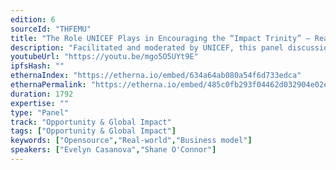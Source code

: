 ```yaml
---
edition: 6
sourceId: "THFEMU"
title: "The Role UNICEF Plays in Encouraging the “Impact Trinity” – Real world Use-cases, Open-source Software and For-Profit Business models"
description: "Facilitated and moderated by UNICEF, this panel discussion will bring together a group of blockchain start ups, part of the UNICEF Venture Fund portfolio, to touch on the importance of open source and digital public goods as part of a (profitable) business model. Through 3 rounds of questions, the start ups will share their experiences with UNICEF and opinions on the topics"
youtubeUrl: "https://youtu.be/mgo5O5UYt9E"
ipfsHash: ""
ethernaIndex: "https://etherna.io/embed/634a64ab080a54f6d733edca"
ethernaPermalink: "https://etherna.io/embed/485c0fb293f04462d032904e02e8438c503ea2df5e190eac7e0026b873272255"
duration: 1792
expertise: ""
type: "Panel"
track: "Opportunity & Global Impact"
tags: ["Opportunity & Global Impact"]
keywords: ["Opensource","Real-world","Business model"]
speakers: ["Evelyn Casanova","Shane O'Connor"]
---
```

